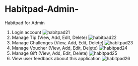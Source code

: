 # Habitpad-Admin-
Habitpad for Admin
1. Login account
![habitpad21](https://user-images.githubusercontent.com/76723340/178696004-cb6d59bb-69d8-4820-a869-4454dc595c1c.png)
2. Manage Tip (View, Add, Edit, Delete)
![habitpad22](https://user-images.githubusercontent.com/76723340/178695972-f4b06a37-f8dc-42b9-9943-41c8d054172a.png)
3. Manage Challenges (View, Add, Edit, Delete)
![habitpad23](https://user-images.githubusercontent.com/76723340/178695991-b4cec1ac-f615-4220-8c11-e3682aed9c33.png)
4. Manage Voucher (View, Add, Edit, Delete)
![habitpad24](https://user-images.githubusercontent.com/76723340/178695997-cff2a8e8-683c-42e0-8075-3a462c5e643a.png)
5. Manage Gift (View, Add, Edit, Delete)
![habitpad25](https://user-images.githubusercontent.com/76723340/178696001-4a8a9a74-75d8-4b0c-af65-e2fb4bc9f72c.png)
6. View user feedback aboout this application
![habitpad26](https://user-images.githubusercontent.com/76723340/178696003-f669c31e-b626-4dea-80f7-19f5b48b7ac2.png)
